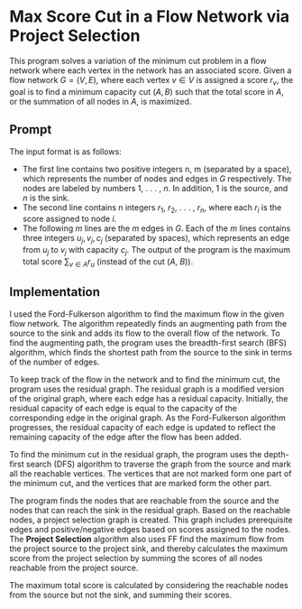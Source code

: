 # Max Score Cut in a Flow Network via Project Selection
This program solves a variation of the minimum cut problem in a flow network where each vertex in the network has an associated score. Given a flow network $G = (V, E)$, where each vertex $v \in V$ is assigned a score $r_v$, the goal is to find a minimum capacity cut $(A, B)$ such that the total score in $A$, or the summation of all nodes in $A$, is maximized.

## Prompt

The input format is as follows:

- The first line contains two positive integers n, m (separated by a space), which represents the number of nodes and edges in $G$ respectively. The nodes are labeled by numbers 1, . . . , $n$. In addition, 1 is the source, and $n$ is the sink.
- The second line contains n integers $r_1$, $r_2$, . . . , $r_n$, where each $r_i$ is the score assigned to node $i$.
- The following $m$ lines are the $m$ edges in $G$. Each of the $m$ lines contains three integers $u_j,v_j,c_j$ (separated by spaces), which represents an edge from $u_j$ to $v_j$ with capacity $c_j$.
The output of the program is the maximum total score $\sum_{v \in A} r_u$ (instead of the cut ($A$, $B$)).

## Implementation
I used the Ford-Fulkerson algorithm to find the maximum flow in the given flow network. The algorithm repeatedly finds an augmenting path from the source to the sink and adds its flow to the overall flow of the network. To find the augmenting path, the program uses the breadth-first search (BFS) algorithm, which finds the shortest path from the source to the sink in terms of the number of edges.

To keep track of the flow in the network and to find the minimum cut, the program uses the residual graph. The residual graph is a modified version of the original graph, where each edge has a residual capacity. Initially, the residual capacity of each edge is equal to the capacity of the corresponding edge in the original graph. As the Ford-Fulkerson algorithm progresses, the residual capacity of each edge is updated to reflect the remaining capacity of the edge after the flow has been added.

To find the minimum cut in the residual graph, the program uses the depth-first search (DFS) algorithm to traverse the graph from the source and mark all the reachable vertices. The vertices that are not marked form one part of the minimum cut, and the vertices that are marked form the other part.

The program finds the nodes that are reachable from the source and the nodes that can reach the sink in the residual graph. Based on the reachable nodes, a project selection graph is created. This graph includes prerequisite edges and positive/negative edges based on scores assigned to the nodes. The **Project Selection** algorithm also uses FF find the maximum flow from the project source to the project sink, and thereby calculates the maximum score from the project selection by summing the scores of all nodes reachable from the project source.

The maximum total score is calculated by considering the reachable nodes from the source but not the sink, and summing their scores.
